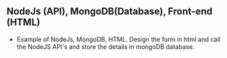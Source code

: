 ## NodeJs (API), MongoDB(Database), Front-end (HTML)

- Example of NodeJs, MongoDB, HTML. Design the form in html and call the NodeJS API's and store the details in mongoDB database.